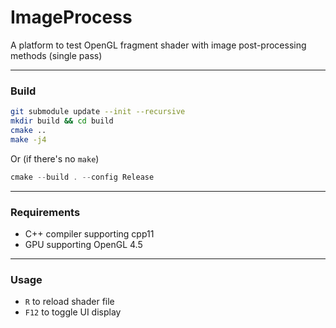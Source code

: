 # ImageProcess
A platform to test OpenGL fragment shader with image post-processing methods (single pass)

------

### Build

```bash
git submodule update --init --recursive
mkdir build && cd build
cmake ..
make -j4
```

Or (if there's no `make`)
```powershell
cmake --build . --config Release
```

------

### Requirements

* C++ compiler supporting cpp11  
* GPU supporting OpenGL 4.5  

------

### Usage

* `R` to reload shader file  
* `F12` to toggle UI display  
